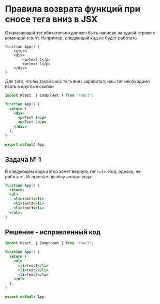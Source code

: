 # Правила возврата функций при сносе тега вниз в JSX

Открывающий тег обязательно должен быть написан на одной строке с командой return. Например, следующий код не будет работать

```
function App() {
    return
    <div>
        <p>text 1</p>
        <p>text 1</p>
    </div>
}
```

Для того, чтобы такой снос тега вниз заработал, наш тег необходимо взять в круглые скобки

```jsx
import React, { Component } from "react";

function App() {
  return (
    <div>
      <p>Text 1</p>
      <p>Text 2</p>
    </div>
  );
}

export default App;
```

## Задача № 1

В следующем коде автор хочет вернуть тег `<ul>`.
Код, однако, не работает. Исправьте ошибку автора кода.

```jsx
function App() {
  return;
  <ul>
    <li>text1</li>
    <li>text2</li>
    <li>text3</li>
  </ul>;
}
```

## Решение - исправленный код

```jsx
import React, { Component } from "react";

function App() {
  return (
    <ul>
      <li>text1</li>
      <li>text2</li>
      <li>text3</li>
    </ul>
  );
}

export default App;
```
